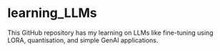 # learning_LLMs
This GitHub repository has my learning on LLMs like fine-tuning using LORA, quantisation, and simple GenAI applications.
